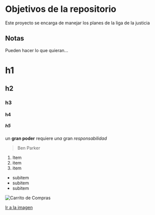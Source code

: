 # Objetivos de la repositorio

Este proyecto se encarga de manejar los planes de la liga de la justicia


## Notas
Pueden hacer lo que quieran...

# h1
## h2
### h3
#### h4
##### h5

un **gran poder** requiere _una_ gran *responsabilidad*
> Ben Parker
 
1. Item
2. item
3. item
  * subitem
  * subitem
  * subitem

![Carrito de Compras](http://misionesopina.com.ar/portal/wp-content/uploads/2020/10/20200316194328_supermercado_carrito_telam.jpg)

[Ir a la imagen](http://misionesopina.com.ar/portal/wp-content/uploads/2020/10/20200316194328_supermercado_carrito_telam.jpg)
